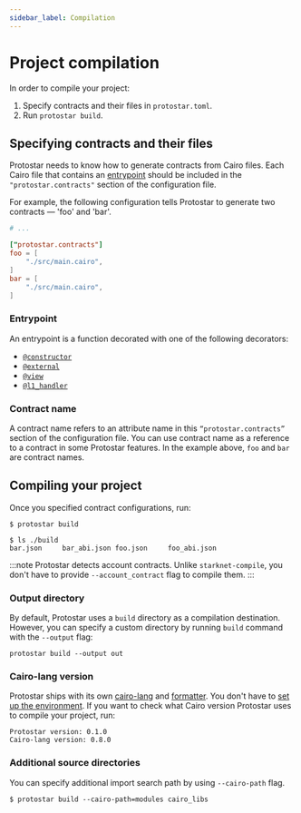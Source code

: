 ```yaml
---
sidebar_label: Compilation
---
```


# Project compilation

In order to compile your project:

1. Specify contracts and their files in `protostar.toml`.
2. Run `protostar build`.

##  Specifying contracts and their files

Protostar needs to know how to generate contracts from Cairo files. Each Cairo file that contains an [entrypoint](#entrypoint) should be included in the `"protostar.contracts"` section of the configuration file.

For example, the following configuration tells Protostar to generate two contracts — 'foo' and 'bar'.

```toml title="protostar.toml"
# ...

["protostar.contracts"]
foo = [
    "./src/main.cairo",
]
bar = [
    "./src/main.cairo",
]
```
### Entrypoint
An entrypoint is a function decorated with one of the following decorators:

- [`@constructor`](https://starknet.io/docs/hello_starknet/constructors.html)
- [`@external`](https://starknet.io/docs/hello_starknet/intro.html)
- [`@view`](https://starknet.io/docs/hello_starknet/intro.html)
- [`@l1_handler`](https://starknet.io/docs/hello_starknet/l1l2.html?highlight=l1_handler)

### Contract name
A contract name refers to an attribute name in this `“protostar.contracts”` section of the configuration file. You can use contract name as a reference to a contract in some Protostar features. In the example above, `foo` and `bar` are contract names.

## Compiling your project

Once you specified contract configurations, run:

```console
$ protostar build
```

```console title="A compilation result."
$ ls ./build
bar.json     bar_abi.json foo.json     foo_abi.json
```

:::note
Protostar detects account contracts. Unlike `starknet-compile`, you don't have to provide `--account_contract` flag to compile them.
:::

### Output directory

By default, Protostar uses a `build` directory as a compilation destination. However, you can specify a custom directory by running `build` command with the `--output` flag:

```console
protostar build --output out
```

### Cairo-lang version

Protostar ships with its own [cairo-lang](https://pypi.org/project/cairo-lang/) and [formatter](./10-formatting.md). You don't have to [set up the environment](https://www.cairo-lang.org/docs/quickstart.html). If you want to check what Cairo version Protostar uses to compile your project, run:

```text title="$ protostar -v"
Protostar version: 0.1.0
Cairo-lang version: 0.8.0
```

### Additional source directories

You can specify additional import search path by using `--cairo-path` flag.

```console
$ protostar build --cairo-path=modules cairo_libs
```
